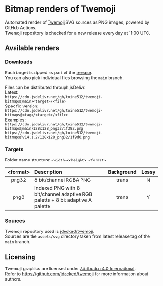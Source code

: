 # Bitmap renders of Twemoji

Automated render of [Twemoji](https://github.com/jdecked/twemoji) SVG sources as PNG images, powered by GitHub Actions. \
Twemoji repository is checked for a new release every day at 11:00 UTC.

## Available renders
### Downloads

Each target is zipped as part of the [release](https://github.com/toine512/twemoji-bitmaps/releases). \
You can also pick individual files browsing the `main` branch.

Files can be distributed through jsDelivr. \
Latest: \
`https://cdn.jsdelivr.net/gh/toine512/twemoji-bitmaps@main/<target>/<file>` \
Specific version: \
`https://cdn.jsdelivr.net/gh/toine512/twemoji-bitmaps@<tag>/<target>/<file>` \
Examples: \
`https://cdn.jsdelivr.net/gh/toine512/twemoji-bitmaps@main/128x128_png32/1f382.png` \
`https://cdn.jsdelivr.net/gh/toine512/twemoji-bitmaps@v14.1.2/128x128_png32/1f9d0.png`

### Targets

Folder name structure: `<width>x<height>_<format>`

| \<format\> | Description | Background | Lossy |
| :---: | :--- | :---: | :---: |
| png32 | 8 bit/channel RGBA PNG | trans | N |
| png8 | Indexed PNG with 8 bit/channel adaptive RGB palette + 8 bit adaptive A palette | trans | Y |

### Sources

Twemoji repository used is [jdecked/twemoji](https://github.com/jdecked/twemoji). \
Sources are the `assets/svg` directory taken from latest release tag of the `main` branch.

## Licensing

Twemoji graphics are licensed under [Attribution 4.0 International](http://creativecommons.org/licenses/by/4.0/). \
Refer to https://github.com/jdecked/twemoji for more information about authors.
